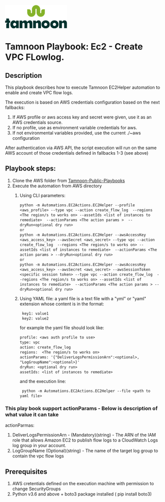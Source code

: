 
<img src="../../images/icons/Tamnoon.png" width="200"/>

# Tamnoon Playbook: Ec2 - Create VPC FLowlog.

## Description
This playbook describes how to execute Tamnoon EC2Helper automation to enable and create VPC flow logs.

The execution is based on AWS credentials configuration based on the next fallbacks:
1. If AWS profile or aws access key and secret were given, use it as an AWS credentials source.
2. If no profile, use as environment variable credentials for aws.
3. If not environmental variables provided, use the current ./~aws configuration

After authentication via AWS API, the script execution will run on the same AWS account of those credentials defined in fallbacks 1-3 (see above)

## Playbook steps:
1. Clone the AWS folder from  [Tamnoon-Public-Playbooks](https://github.com/tamnoon-io/Tamnoon-Public-Playbooks)
2. Execute the automation from AWS directory
   1. Using CLI parameters:

          python -m Automations.EC2Actions.EC2Helper --profile <aws_profile> --type vpc --action create_flow_log  --regions <The region/s to works on> --assetIds <list of instances to remediate>  --actionParams <The action params >  --dryRun<optional dry run>
          or 
          python -m Automations.EC2Actions.EC2Helper --awsAccessKey <aws_access_key> --awsSecret <aws_secret> --type vpc --action create_flow_log  --regions <The region/s to works on> --assetIds <list of instances to remediate>  --actionParams <The action params > --dryRun<optional dry run>
          or 
          python -m Automations.EC2Actions.EC2Helper --awsAccessKey <aws_access_key> --awsSecret <aws_secret> --awsSessionToken <specific session token> --type vpc --action create_flow_log  --regions <The region/s to works on> --assetIds <list of instances to remediate>  --actionParams <The action params > --dryRun<optional dry run>
   2. Using YAML file: a yaml file is a text file with a "yml" or "yaml" extension whose content is in the format:
   
           key1: value1
           key2: value2
      for example the yaml file should look like:

          profile: <aws auth profile to use>
          type: vpc
          action: create_flow_log
          regions:  <The region/s to works on>
          actionParams: '{"DeliverLogsPermissionArn":<optional>, "LogGroupName":<optional>}'
          dryRun: <optional dry run>
          assetIds: <list of instances to remediate>
      
      and the execution line:
           
           python -m Automations.EC2Actions.EC2Helper --file <path to yaml file>

### This play book support actionParams - Below is description of what value it can take      
actionParmas:
1. DeliverLogsPermissionArn - (Mandatory)(string) - The ARN of the IAM role that allows Amazon EC2 to publish flow logs to a CloudWatch Logs log group in your account.
2. LogGroupName (Optional)(string) - The name of the target log group to contain the vpc flow logs



## Prerequisites 
1. AWS cretentials defined on the execution machine with permission to change SecurityGroups
2. Python v3.6  and above + boto3 package installed ( pip install boto3)


